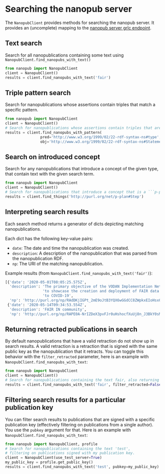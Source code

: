 # Searching the nanopub server
The `NanopubClient` provides methods for searching the nanopub server. It provides
an (uncomplete) mapping to the [nanopub server grlc endpoint](http://grlc.nanopubs.lod.labs.vu.nl/api/local/local).

## Text search
Search for all nanopublications containing some text using 
`NanopubClient.find_nanopubs_with_text()`
```python
from nanopub import NanopubClient
client = NanopubClient()
results = client.find_nanopubs_with_text('fair')
```

## Triple pattern search
Search for nanopublications whose assertions contain triples that match a specific pattern.
```python
from nanopub import NanopubClient
client = NanopubClient()
# Search for nanopublications whose assertions contain triples that are ```rdf:Statement```s.
results = client.find_nanopubs_with_pattern(
                pred='http://www.w3.org/1999/02/22-rdf-syntax-ns#type',
                obj='http://www.w3.org/1999/02/22-rdf-syntax-ns#Statement')
```

## Search on introduced concept
Search for any nanopublications that introduce a concept of the given type, that contain 
text with the given search term.
```python
from nanopub import NanopubClient
client = NanopubClient()
# Search for nanopublications that introduce a concept that is a ```p-plan:Step```.
results = client.find_things('http://purl.org/net/p-plan#Step')
```

## Interpreting search results
Each search method returns a generator of dicts depicting matching nanopublications.

Each dict has the following key-value pairs:
* `date`: The date and time the nanopublication was created.
* `description`: A description of the nanopublication that was parsed from the nanopublication RDF.
* `np`: The URI of the matching nanopublication.

Example results (from `NanopubClient.find_nanopubs_with_text('fair')`):
```python
[{'date': '2020-05-01T08:05:25.575Z',
  'description': 'The primary objective of the VODAN Implementation Network is '
                 'to showcase the creation and deployment of FAIR data related '
                 'to COVID-19',
  'np': 'http://purl.org/np/RAdDKjIGPt_2mE9oJtB3YQX6wGGdCC8ZWpkxEIoHsxOjE'},
 {'date': '2020-05-14T09:34:53.554Z',
  'description': 'FAIR IN community',
  'np': 'http://purl.org/np/RAPE0A-NrIZDeX3pvFJr0uHshocfXuUj8n_J3BkY0sMuU'}]
```

## Returning retracted publications in search
By default nanopublications that have a valid retraction do not show up in search results.
A valid retraction is a retraction that is signed with the same public key as 
the nanopublication that it retracts. 
You can toggle this behavior with the `filter_retracted` parameter,
here is an example with `NanopubClient.find_nanopubs_with_text`:
```python
from nanopub import NanopubClient
client = NanopubClient()
# Search for nanopublications containing the text fair, also returning retracted publications.
results = client.find_nanopubs_with_text('fair', filter_retracted=False)
```

## Filtering search results for a particular publication key
You can filter search results to publications that are signed with
a specific publication key (effectively filtering on publications from a single author).
You use the `pubkey` argument for that. 
Here is an example with `NanopubClient.find_nanopubs_with_text`:
```python
from nanopub import NanopubClient, profile
# Search for nanopublications containing the text 'test',
# filtering on publications signed with my publication key.
client = NanopubClient(use_test_server=True)
my_public_key = profile.get_public_key()
results = client.find_nanopubs_with_text('test', pubkey=my_public_key)
```
